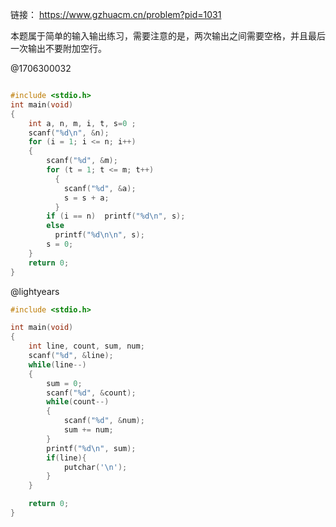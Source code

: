 链接：
https://www.gzhuacm.cn/problem?pid=1031

本题属于简单的输入输出练习，需要注意的是，两次输出之间需要空格，并且最后一次输出不要附加空行。

@1706300032
```c

#include <stdio.h>
int main(void)
{
	int a, n, m, i, t, s=0 ;
	scanf("%d\n", &n);
	for (i = 1; i <= n; i++)
	{    
		scanf("%d", &m);
		for (t = 1; t <= m; t++)
		  {
			scanf("%d", &a);
			s = s + a;
		  }
		if (i == n)  printf("%d\n", s);
		else 
          printf("%d\n\n", s);
        s = 0;
	}
	return 0;
}

```

@lightyears
```c
#include <stdio.h>

int main(void)
{
    int line, count, sum, num;
    scanf("%d", &line);
    while(line--)
    {
        sum = 0;
        scanf("%d", &count);
        while(count--)
        {
            scanf("%d", &num);
            sum += num;
        }
        printf("%d\n", sum);
        if(line){
            putchar('\n');
        }
    }

    return 0;
}

```